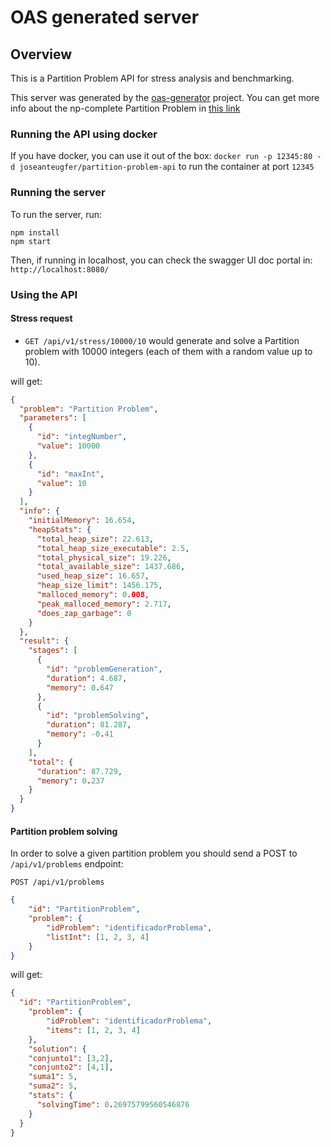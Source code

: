 # OAS generated server

## Overview
This is a Partition Problem API for stress analysis and benchmarking. 

This server was generated by the [oas-generator](https://github.com/isa-group/oas-generator) project. You can get more info about the np-complete Partition Problem in [this link](https://en.wikipedia.org/wiki/Partition_problem)

### Running the API using docker

If you have docker, you can use it out of the box: `docker run -p 12345:80 -d joseanteugfer/partition-problem-api` to run the container at port `12345`

### Running the server
To run the server, run:

```
npm install 
npm start
```
Then, if running in localhost, you can check the swagger UI doc portal in: `http://localhost:8080/`

### Using the API

#### Stress request

- `GET /api/v1/stress/10000/10` would generate and solve a Partition problem with 10000 integers (each of them with a random value up to 10).

will get:
```json
{
  "problem": "Partition Problem",
  "parameters": [
    {
      "id": "integNumber",
      "value": 10000
    },
    {
      "id": "maxInt",
      "value": 10
    }
  ],
  "info": {
    "initialMemory": 16.654,
    "heapStats": {
      "total_heap_size": 22.613,
      "total_heap_size_executable": 2.5,
      "total_physical_size": 19.226,
      "total_available_size": 1437.686,
      "used_heap_size": 16.657,
      "heap_size_limit": 1456.175,
      "malloced_memory": 0.008,
      "peak_malloced_memory": 2.717,
      "does_zap_garbage": 0
    }
  },
  "result": {
    "stages": [
      {
        "id": "problemGeneration",
        "duration": 4.687,
        "memory": 0.647
      },
      {
        "id": "problemSolving",
        "duration": 81.287,
        "memory": -0.41
      }
    ],
    "total": {
      "duration": 87.729,
      "memory": 0.237
    }
  }
}
```

#### Partition problem solving

In order to solve a given partition problem you should send a POST to `/api/v1/problems` endpoint: 

`POST /api/v1/problems`
```json
{
    "id": "PartitionProblem",
    "problem": {
        "idProblem": "identificadorProblema",
        "listInt": [1, 2, 3, 4]
    }
}
```
will get: 
```json
{
  "id": "PartitionProblem",
    "problem": {
        "idProblem": "identificadorProblema",
        "items": [1, 2, 3, 4]
    },
    "solution": {
    "conjunto1": [3,2],
    "conjunto2": [4,1],
    "suma1": 5,
    "suma2": 5,
    "stats": {
      "solvingTime": 0.26975799560546876
    }
  }
}
```
